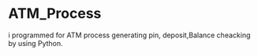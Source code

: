 # ATM_Process
i programmed for ATM process generating pin, deposit,Balance cheacking by using Python.
